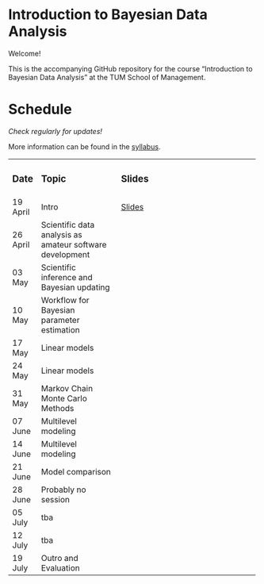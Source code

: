 
# Introduction to Bayesian Data Analysis

Welcome!

This is the accompanying GitHub repository for the course “Introduction
to Bayesian Data Analysis” at the TUM School of Management.

# Schedule

*Check regularly for updates!*

More information can be found in the
[syllabus](https://github.com/linushof/BayesIntro/blob/main/syllabus/syllabus.md).

<table style="width:99%;">
<colgroup>
<col style="width: 6%" />
<col style="width: 33%" />
<col style="width: 59%" />
</colgroup>
<tbody>
<tr class="odd">
<td><h3 id="date">Date</h3></td>
<td><h3 id="topic">Topic</h3></td>
<td><h3 id="slides">Slides</h3></td>
</tr>
<tr class="even">
<td>19 April</td>
<td>Intro</td>
<td><a
href="https://www.moodle.tum.de/pluginfile.php/4521598/mod_resource/content/1/session_1_intro.pdf">Slides</a></td>
</tr>
<tr class="odd">
<td>26 April</td>
<td>Scientific data analysis as amateur software development</td>
<td></td>
</tr>
<tr class="even">
<td>03 May</td>
<td>Scientific inference and Bayesian updating</td>
<td></td>
</tr>
<tr class="odd">
<td>10 May</td>
<td>Workflow for Bayesian parameter estimation</td>
<td></td>
</tr>
<tr class="even">
<td>17 May</td>
<td>Linear models</td>
<td></td>
</tr>
<tr class="odd">
<td>24 May</td>
<td>Linear models</td>
<td></td>
</tr>
<tr class="even">
<td>31 May</td>
<td>Markov Chain Monte Carlo Methods</td>
<td></td>
</tr>
<tr class="odd">
<td>07 June</td>
<td>Multilevel modeling</td>
<td></td>
</tr>
<tr class="even">
<td>14 June</td>
<td>Multilevel modeling</td>
<td></td>
</tr>
<tr class="odd">
<td>21 June</td>
<td>Model comparison</td>
<td></td>
</tr>
<tr class="even">
<td>28 June</td>
<td>Probably no session</td>
<td></td>
</tr>
<tr class="odd">
<td>05 July</td>
<td>tba</td>
<td></td>
</tr>
<tr class="even">
<td>12 July</td>
<td>tba</td>
<td></td>
</tr>
<tr class="odd">
<td>19 July</td>
<td>Outro and Evaluation</td>
<td></td>
</tr>
</tbody>
</table>

